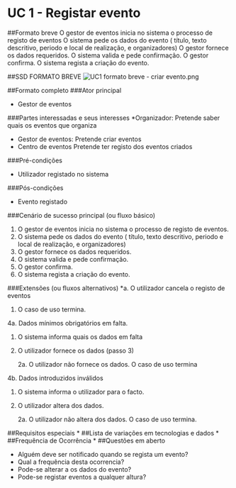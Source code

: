# UC 1 - Registar evento

##Formato breve
O gestor de eventos inicia no sistema o processo de registo de eventos
O sistema pede os dados do evento ( título, texto descritivo, periodo e local de realização, e organizadores)
O gestor fornece os dados requeridos.
O sistema valida e pede confirmação.
O gestor confirma.
O sistema regista a criação do evento.

##SSD FORMATO BREVE
![UC1 formato breve - criar evento.png](https://bitbucket.org/repo/goXzaB/images/2163320165-UC1%20formato%20breve%20-%20criar%20evento.png)


##Formato completo
###Ator principal
* Gestor de eventos
    

###Partes interessadas e seus interesses
*Organizador: Pretende saber quais os eventos que organiza
* Gestor de eventos: Pretende criar eventos
* Centro de eventos Pretende ter registo dos eventos criados

###Pré-condições
* Utilizador registado no sistema 

###Pós-condições
* Evento registado
    

###Cenário de sucesso principal (ou fluxo básico)
1. O gestor de eventos inicia no sistema o processo de registo de eventos.
2. O sistema pede os dados do evento ( título, texto descritivo, periodo e local de realização, e organizadores)
3. O gestor fornece os dados requeridos.
4. O sistema valida e pede confirmação.
5. O gestor confirma.
6. O sistema regista a criação do evento.
    

###Extensões (ou fluxos alternativos)
*a. O utilizador cancela o registo de eventos

1. O caso de uso termina.

4a. Dados mínimos obrigatórios em falta.

1. O sistema informa quais os dados em falta

2. O utilizador fornece os dados (passo 3)

	2a. O utilizador não fornece os dados. O caso de uso termina

4b. Dados introduzidos inválidos	

1. O sistema informa o utilizador para o facto.

2. O utilizador altera dos dados.

	2a. O utilizador não altera dos dados. O caso de uso termina.

##Requisitos especiais
*
##Lista de variações em tecnologias e dados
*
##Frequência de Ocorrência
*
##Questões em aberto
* Alguém deve ser notificado quando se regista um evento? 
* Qual a frequência desta ocorrencia?
* Pode-se alterar a os dados do evento?
* Pode-se registar eventos a qualquer altura?